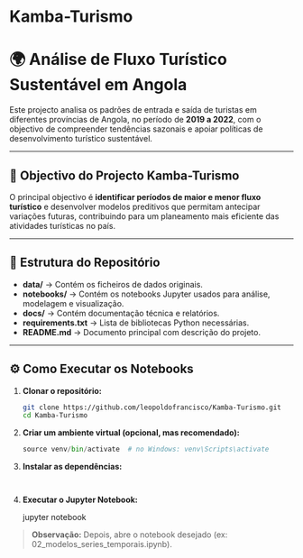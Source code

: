 # Kamba-Turismo
# 🌍 Análise de Fluxo Turístico Sustentável em Angola

Este projecto analisa os padrões de entrada e saída de turistas em diferentes províncias de Angola, no período de **2019 a 2022**, com o objectivo de compreender tendências sazonais e apoiar políticas de desenvolvimento turístico sustentável.

---

## 🎯 Objectivo do Projecto Kamba-Turismo

O principal objectivo é **identificar períodos de maior e menor fluxo turístico** e desenvolver modelos preditivos que permitam antecipar variações futuras, contribuindo para um planeamento mais eficiente das atividades turísticas no país.

---

## 📁 Estrutura do Repositório


- **data/** → Contém os ficheiros de dados originais.  
- **notebooks/** → Contém os notebooks Jupyter usados para análise, modelagem e visualização.  
- **docs/** → Contém documentação técnica e relatórios.  
- **requirements.txt** → Lista de bibliotecas Python necessárias.  
- **README.md** → Documento principal com descrição do projeto.

---

## ⚙️ Como Executar os Notebooks

1. **Clonar o repositório:**
   ```bash
   git clone https://github.com/leopoldofrancisco/Kamba-Turismo.git
   cd Kamba-Turismo

2. **Criar um ambiente virtual (opcional, mas recomendado):**

    ```python -m venv venv
    source venv/bin/activate  # no Windows: venv\Scripts\activate


3. **Instalar as dependências:**

    ```pip install -r requirements.txt


4. **Executar o Jupyter Notebook:**

    jupyter notebook


> **Observação:** Depois, abre o notebook desejado (ex: 02_modelos_series_temporais.ipynb).
